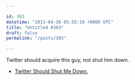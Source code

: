 ```yaml
---

id: 303
datetime: "2013-04-26 05:55:19 +0000 UTC"
title: "Untitled #303"
draft: false
permalink: "/posts/303"

---
```


Twitter should acquire this guy, not shut him down. 

 
 * [Twitter Should Shut Me Down.](http://edu.mkrecny.com/thoughts/twitter-should-shut-me-down)



